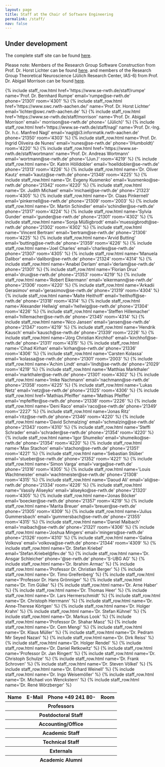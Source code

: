 ```yaml
---
layout: page
title: Staff at the Chair of Software Engineering
permalink: /staff/
nav: false
---
```


## **Under development**
The complete staff site can be found [here](https://www.se-rwth.de/staff).

Please note: Members of the Research Group Software Construction from
Prof. Dr. Horst Lichter can be found [here](https://www.swc.rwth-aachen.de/).
and
members of the Research Group Theoretical Neuroscience 
(Jülich Research Center, IAS-6) from
Prof. Dr. Abigail Morrison can be found [here](https://www.fz-juelich.de/en/inm/inm-6/ueber-uns/mitarbeiter).

<table class="table table-sm table-bordered">
  <thead class="text-center">
    <tr>
      <th scope="col">Name</th>
      <th scope="col">E-Mail</th>
      <th scope="col">Phone +49 241 80-</th>
      <th scope="col">Room</th>
    </tr>
  </thead>
  <thead class="text-center"><tr><th colspan="4">Professors</th></tr></thead>
  <tbody>
    {% include staff_row.html href='https://www.se-rwth.de/staff/rumpe' name='Prof. Dr. Bernhard Rumpe' email='rumpe@se-rwth.de' phone='21301' room='4301' %}
    {% include staff_row.html href='https://www.swc.rwth-aachen.de/' name='Prof. Dr. Horst Lichter' email='lichter@swc.rwth-aachen.de' %}
    {% include staff_row.html href='https://www.se-rwth.de/staff/morrison' name='Prof. Dr. Abigail Morrison' email='	morrison@se-rwth.de' phone='	(Jülich)' %}
    {% include staff_row.html href='https://www.se-rwth.de/staff/nagl' name='Prof. Dr.-Ing. Dr. h.c. Manfred Nagl' email='nagl@i3.informatik.rwth-aachen.de' phone='21350' room='4303' %}
    {% include staff_row.html name='Prof. Dr. Ingrid Oliveira de Nunes' email='nunes@se-rwth.de' phone='(Humboldt)' room='4220' %}
    {% include staff_row.html href='https://www.se-rwth.de/staff/wortmann' name='Prof. Dr. Andreas Wortmann' email='wortmann@se-rwth.de' phone='(Jun.)' room='4219' %}
  </tbody>
  <thead class="text-center"><tr><th colspan="4">Postdoctoral Staff</th></tr></thead>
  <tbody>
    {% include staff_row.html name='Dr. Katrin Hölldobler' email='hoelldobler@se-rwth.de' phone='21313' room='4226' %}
    {% include staff_row.html name='Dr. Oliver Kautz' email='kautz@se-rwth.de' phone='21348' room='4225' %}
    {% include staff_row.html name='Dr. Evgeny Kusmenko' email='kusmenko@se-rwth.de' phone='21342' room='4220' %}
    {% include staff_row.html name='Dr. Judith Michael' email='michael@se-rwth.de' phone='21323' room='4305' %}
    {% include staff_row.html name='Dr. Claas Pinkernell' email='pinkernell@se-rwth.de' phone='21309' room='2003' %}
    {% include staff_row.html name='Dr. Martin Schindler' email='schindler@se-rwth.de' phone='21317' room='4224' %}
  </tbody>
  <thead class="text-center"><tr><th colspan="4">Accounting/Office</th></tr></thead>
  <tbody>
    {% include staff_row.html name='Sylvia Gunder' email='gunder@se-rwth.de' phone='21301' room='4302' %}
    {% include staff_row.html name='Sonja Müßigbrodt' email='muessigbrodt@se-rwth.de' phone='21302' room='4302' %}
  </tbody>
  <thead class="text-center"><tr><th colspan="4">Academic Staff</th></tr></thead>
  <tbody>
    {% include staff_row.html name='Vincent Bertram' email='bertram@se-rwth.de' phone='21306' room='4225' %}
    {% include staff_row.html name='Arvid Butting' email='butting@se-rwth.de' phone='21359' room='4226' %}
    {% include staff_row.html name='Joel Charles' email='charles@se-rwth.de' phone='21307' room='4305' %}
    {% include staff_row.html name='Manuela Dalibor' email='dalibor@se-rwth.de' phone='21324' room='4314' %}
    {% include staff_row.html name='Anabel Derlam' email='derlam@se-rwth.de' phone='21301' %}
    {% include staff_row.html name='Florian Drux' email='drux@se-rwth.de' phone='21353' room='4219' %}
    {% include staff_row.html name='Robert Eikermann' email='eikermann@se-rwth.de' phone='21306' room='4220' %}
    {% include staff_row.html name='Arkadii Gerasimov' email='gerasimov@se-rwth.de' phone='21319' room='4304' %}
    {% include staff_row.html name='Malte Heithoff' email='heithoff@se-rwth.de' phone='21318' room='4314' %}
    {% include staff_row.html name='Alexander Hellwig' email='hellwig@se-rwth.de' phone='21304' room='4226' %}
    {% include staff_row.html name='Steffen Hillemacher' email='hillemacher@se-rwth.de' phone='21345' room='4314' %}
    {% include staff_row.html name='Nico Jansen' email='jansen@se-rwth.de' phone='21347' room='4219' %}
    {% include staff_row.html name='Hendrik Kausch' email='kausch@se-rwth.de' phone='21339' room='2226' %}
    {% include staff_row.html name='Jörg Christian Kirchhof' email='kirchhof@se-rwth.de' phone='21311' room='4315' %}
    {% include staff_row.html name='Cihad Kirhan' email='kirhan@se-rwth.de' phone='21336' room='4306' %}
    {% include staff_row.html name='Carsten Kolassa' email='kolassa@se-rwth.de' phone='21301' room='2003' %}
    {% include staff_row.html name='Achim Lindt' email='lindt@se-rwth.de' phone='21029' room='4219' %}
    {% include staff_row.html name='Matthias Markthaler' email='markthaler@se-rwth.de' phone='21301' room='4302' %}
    {% include staff_row.html name='Imke Nachmann' email='nachmann@se-rwth.de' phone='21358' room='4225' %}
    {% include staff_row.html name='Lukas Netz' email='netz@se-rwth.de' phone='21325' room='4306' %}
    {% include staff_row.html href='Mathias.Pfeiffer' name='Mathias Pfeiffer' email='mpfeiffer@se-rwth.de' phone='21338' room='2226' %}
    {% include staff_row.html name='Deni Raco' email='raco@se-rwth.de' phone='21349' room='2227' %}
    {% include staff_row.html name='Jonas Ritz' email='ritz@se-rwth.de' phone='21346' room='4220' %}
    {% include staff_row.html name='David Schmalzing' email='schmalzing@se-rwth.de' phone='21343' room='4310' %}
    {% include staff_row.html name='Steffi Schrader' email='schrader@se-rwth.de' phone='21354' room='4220' %}
    {% include staff_row.html name='Igor Shumeiko' email='shumeiko@se-rwth.de' phone='21354' room='4220' %}
    {% include staff_row.html name='Max Stachon' email='stachon@se-rwth.de' phone='21351' room='4221' %}
    {% include staff_row.html name='Sebastian Stüber' email='stueber@se-rwth.de' phone='21352' room='4221' %}
    {% include staff_row.html name='Simon Varga' email='varga@se-rwth.de' phone='21316' room='4305' %}
    {% include staff_row.html name='Louis Wachtmeister' email='wachtmeister@se-rwth.de' phone='21308' room='4315' %}
  </tbody>
  <thead class="text-center"><tr><th colspan="4">Technical Staff</th></tr></thead>
  <tbody>
    {% include staff_row.html name='Daoud Ali' email='ali@se-rwth.de' phone='21334' room='4226' %}
    {% include staff_row.html name='Vassily Aliseyko' email='aliseyko@se-rwth.de' phone='21320' room='4305' %}
    {% include staff_row.html name='Jonas Böcker' email='boecker@se-rwth.de' phone='21357' room='4219' %}
    {% include staff_row.html name='Marita Breuer' email='breuer@se-rwth.de' phone='21305' room='4309' %}
    {% include staff_row.html name='Julius Gummersbach' email='gummersbach@se-rwth.de' phone='21355' room='4315' %}
    {% include staff_row.html name='Daniel Maibach' email='maibach@se-rwth.de' phone='21321' room='4306' %}
    {% include staff_row.html name='Joshua Mingers' email='mingers@se-rwth.de' phone='21326' room='4310' %}
    {% include staff_row.html name='Galina Volkova' email='volkova@se-rwth.de' phone='21344' room='4309' %}
  </tbody>
  <thead class="text-center"><tr><th colspan="4">Externals</th></tr></thead>
  <tbody>
    {% include staff_row.html name='Dr. Stefan Kriebel' email='Stefan.Kriebel@fev.de' %}
    {% include staff_row.html name='Dr. Ansgar Schleicher' phone='@se-rwth.de' phone='S-UBG AG' %}
  </tbody>
  <thead class="text-center"><tr><th colspan="4">Academic Alumni</th></tr></thead>
  <tbody>
    {% include staff_row.html name='Dr. Ibrahim Armac' %}
    {% include staff_row.html name='Professor Dr. Christian Berger' %}
    {% include staff_row.html name='Dr. Timo Greifenberg' %}
    {% include staff_row.html name='Professor Dr. Hans Grönniger' %}
    {% include staff_row.html name='Dr. Tim Gülke' %}
    {% include staff_row.html name='Dr. Arne Haber' %}
    {% include staff_row.html name='Dr. Thomas Heer' %}
    {% include staff_row.html name='Dr. Lars Hermerschmidt' %}
    {% include staff_row.html name='Dr. Christoph Herrmann' %}
    {% include staff_row.html name='Dr. Anne-Therese Körtgen' %}
    {% include staff_row.html name='Dr. Holger Krahn' %}
    {% include staff_row.html name='Dr. Stefan Kühnel' %}
    {% include staff_row.html name='Dr. Markus Look' %}
    {% include staff_row.html name='Professor Dr. Shahar Maoz' %}
    {% include staff_row.html name='Dr. Cem Mengi' %}
    {% include staff_row.html name='Dr. Klaus Müller' %}
    {% include staff_row.html name='Dr. Pedram Mir Seyed Nazari' %}
    {% include staff_row.html name='Dr. Dirk Reiss' %}
    {% include staff_row.html name='Dr. Holger Rendel' %}
    {% include staff_row.html name='Dr. Daniel Retkowitz' %}
    {% include staff_row.html name='Professor Dr. Jan Ringert' %}
    {% include staff_row.html name='Dr. Christoph Schulze' %}
    {% include staff_row.html name='Dr. Frank Schroven' %}
    {% include staff_row.html name='Dr. Steven Völkel' %}
    {% include staff_row.html name='Dr. Erhard Weinell' %}
    {% include staff_row.html name='Dr. Ingo Weisemöller' %}
    {% include staff_row.html name='Dr. Michael von Wenckstern' %}
    {% include staff_row.html name='Dr. René Wörzberger' %}
  </tbody>
</table>